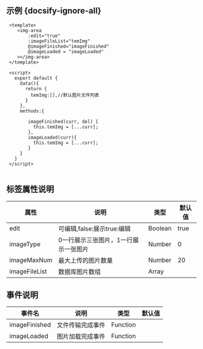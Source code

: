 ## 示例 {docsify-ignore-all}
 
```
 <template>
    <img-area
        :edit="true"
        :imageFileList="temImg"
        @imageFinished="imageFinished"
        @imageLoaded = "imageLoaded"
    ></img-area>
 </template>

 <script>
   export default {
     data(){
       return {
         temImg:[],//默认图片文件列表
       }
     },
     methods:{
       
        imageFinished(curr, del) {
          this.temImg = [...curr];
        },
        imageLoaded(curr){
          this.temImg = [...curr];
        }
     }
   }
 </script>
     
```


 
## 标签属性说明

| 属性 | 说明 | 类型 | 默认值 |
| --- | --- | --- | --- |
| edit | 可编辑,false:展示true:编辑 | Boolean | true   |
| imageType | 0一行展示三张图片，1一行展示一张图片 | Number |  0  |
| imageMaxNum | 最大上传的图片数量 | Number | 20 |   
| imageFileList | 数据库图片数组 | Array |  |

## 事件说明

| 事件名 | 说明 | 类型 | 默认值 |
| --- | --- | --- | --- |
| imageFinished | 文件传输完成事件 | Function |    |
| imageLoaded | 图片加载完成事件 | Function |    |
 


 
